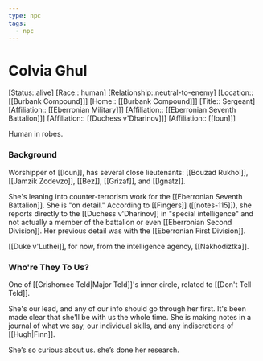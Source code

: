 ```yaml
---
type: npc
tags:
  - npc
---
```


# Colvia Ghul
[Status::alive]
[Race:: human]
[Relationship::neutral-to-enemy]
[Location:: [[Burbank Compound]]]
[Home:: [[Burbank Compound]]]
[Title:: Sergeant]
[Affiliation:: [[Eberronian Military]]]
[Affiliation:: [[Eberronian Seventh Battalion]]]
[Affiliation:: [[Duchess v'Dharinov]]]
[Affiliation:: [[Ioun]]]

Human in robes. 
### Background
Worshipper of [[Ioun]], has several close lieutenants:  [[Bouzad Rukhol]], [[Jamzik Zodevzo]], [[Bez]], [[Grizaf]], and [[Ignatz]].

She's leaning into counter-terrorism work for the [[Eberronian Seventh Battalion]]. She is "on detail." According to [[Fingers]] ([[notes-115]]), she reports directly to the [[Duchess v'Dharinov]] in "special intelligence" and not actually a member of the battalion or even [[Eberronian Second Division]]. Her previous detail was with the [[Eberronian First Division]].

 [[Duke v'Luthei]], for now, from the intelligence agency, [[Nakhodiztka]]. 
### Who're They To Us?
One of [[Grishomec Teld|Major Teld]]'s inner circle, related to [[Don't Tell Teld]].

She's our lead, and any of our info should go through her first. It's been made clear that she'll be with us the whole time. She is making notes in a journal of what we say, our individual skills, and any indiscretions of [[Hugh|Finn]]. 

She’s so curious about us. she’s done her research. 

